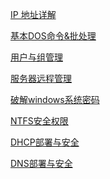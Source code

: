 <a href="security/IP 地址详解.html">IP 地址详解 </a>

<a href="security/基本DOS命令&批处理.html">基本DOS命令&批处理 </a>

<a href="security/用户与组管理.html">用户与组管理 </a>

<a href="security/服务器远程管理.html">服务器远程管理 </a>

<a href="security/破解windows系统密码.html">破解windows系统密码 </a>

<a href="security/NTFS安全权限.html">NTFS安全权限</a>

<a href="security/DHCP部署与安全.html">DHCP部署与安全</a>

<a href="security/DNS部署与安全.html">DNS部署与安全</a>


